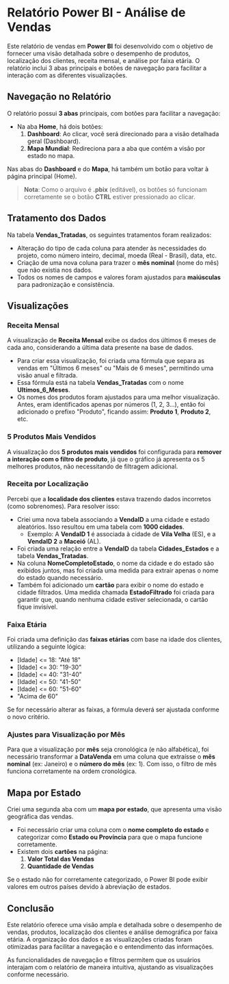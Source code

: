 # Relatório Power BI - Análise de Vendas

Este relatório de vendas em **Power BI** foi desenvolvido com o objetivo de fornecer uma visão detalhada sobre o desempenho de produtos, localização dos clientes, receita mensal, e análise por faixa etária. O relatório inclui 3 abas principais e botões de navegação para facilitar a interação com as diferentes visualizações.


## Navegação no Relatório
O relatório possui **3 abas** principais, com botões para facilitar a navegação:
- Na aba **Home**, há dois botões:
  1. **Dashboard**: Ao clicar, você será direcionado para a visão detalhada geral (Dashboard).
  2. **Mapa Mundial**: Redireciona para a aba que contém a visão por estado no mapa.

Nas abas do **Dashboard** e do **Mapa**, há também um botão para voltar à página principal (Home).

> **Nota**: Como o arquivo é **.pbix** (editável), os botões só funcionam corretamente se o botão **CTRL** estiver pressionado ao clicar.

## Tratamento dos Dados
Na tabela **Vendas_Tratadas**, os seguintes tratamentos foram realizados:
- Alteração do tipo de cada coluna para atender às necessidades do projeto, como número inteiro, decimal, moeda (Real - Brasil), data, etc.
- Criação de uma nova coluna para trazer o **mês nominal** (nome do mês) que não existia nos dados.
- Todos os nomes de campos e valores foram ajustados para **maiúsculas** para padronização e consistência.

## Visualizações

### Receita Mensal
A visualização de **Receita Mensal** exibe os dados dos últimos 6 meses de cada ano, considerando a última data presente na base de dados. 
- Para criar essa visualização, foi criada uma fórmula que separa as vendas em "Últimos 6 meses" ou "Mais de 6 meses", permitindo uma visão anual e filtrada.
- Essa fórmula está na tabela **Vendas_Tratadas** com o nome **Ultimos_6_Meses**.
- Os nomes dos produtos foram ajustados para uma melhor visualização. Antes, eram identificados apenas por números (1, 2, 3...), então foi adicionado o prefixo "Produto", ficando assim: **Produto 1**, **Produto 2**, etc.

### 5 Produtos Mais Vendidos
A visualização dos **5 produtos mais vendidos** foi configurada para **remover a interação com o filtro de produto**, já que o gráfico já apresenta os 5 melhores produtos, não necessitando de filtragem adicional.

### Receita por Localização
Percebi que a **localidade dos clientes** estava trazendo dados incorretos (como sobrenomes). Para resolver isso:
- Criei uma nova tabela associando a **VendaID** a uma cidade e estado aleatórios. Isso resultou em uma tabela com **1000 cidades**.
  - Exemplo: A **VendaID 1** é associada à cidade de **Vila Velha** (ES), e a **VendaID 2** a **Maceió** (AL).
- Foi criada uma relação entre a **VendaID** da tabela **Cidades_Estados** e a tabela **Vendas_Tratadas**.
- Na coluna **NomeCompletoEstado**, o nome da cidade e do estado são exibidos juntos, mas foi criada uma medida para extrair apenas o nome do estado quando necessário.
- Também foi adicionado um **cartão** para exibir o nome do estado e cidade filtrados. Uma medida chamada **EstadoFiltrado** foi criada para garantir que, quando nenhuma cidade estiver selecionada, o cartão fique invisível.

### Faixa Etária
Foi criada uma definição das **faixas etárias** com base na idade dos clientes, utilizando a seguinte lógica:
- [Idade] <= 18: "Até 18"
- [Idade] <= 30: "19-30"
- [Idade] <= 40: "31-40"
- [Idade] <= 50: "41-50"
- [Idade] <= 60: "51-60"
- "Acima de 60"

Se for necessário alterar as faixas, a fórmula deverá ser ajustada conforme o novo critério.

### Ajustes para Visualização por Mês
Para que a visualização por **mês** seja cronológica (e não alfabética), foi necessário transformar a **DataVenda** em uma coluna que extraísse o **mês nominal** (ex: Janeiro) e o **número do mês** (ex: 1). Com isso, o filtro de mês funciona corretamente na ordem cronológica.

## Mapa por Estado
Criei uma segunda aba com um **mapa por estado**, que apresenta uma visão geográfica das vendas.
- Foi necessário criar uma coluna com o **nome completo do estado** e categorizar como **Estado ou Província** para que o mapa funcione corretamente.
- Existem dois **cartões** na página:
  1. **Valor Total das Vendas**
  2. **Quantidade de Vendas**

Se o estado não for corretamente categorizado, o Power BI pode exibir valores em outros países devido à abreviação de estados.

## Conclusão
Este relatório oferece uma visão ampla e detalhada sobre o desempenho de vendas, produtos, localização dos clientes e análise demográfica por faixa etária. A organização dos dados e as visualizações criadas foram otimizadas para facilitar a navegação e o entendimento das informações.

As funcionalidades de navegação e filtros permitem que os usuários interajam com o relatório de maneira intuitiva, ajustando as visualizações conforme necessário.
